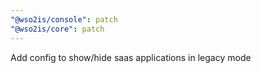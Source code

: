 ```yaml
---
"@wso2is/console": patch
"@wso2is/core": patch
---
```


Add config to show/hide saas applications in legacy mode
